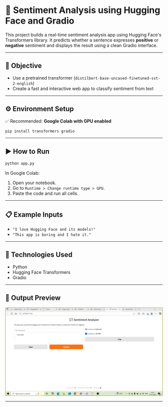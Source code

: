 
# 💬 Sentiment Analysis using Hugging Face and Gradio

This project builds a real-time sentiment analysis app using Hugging Face's Transformers library. It predicts whether a sentence expresses **positive** or **negative** sentiment and displays the result using a clean Gradio interface.

---

## 🎯 Objective

- Use a pretrained transformer (`distilbert-base-uncased-finetuned-sst-2-english`)
- Create a fast and interactive web app to classify sentiment from text

---

## ⚙️ Environment Setup

✅ Recommended: **Google Colab with GPU enabled**

```bash
pip install transformers gradio
````

---

## ▶️ How to Run

```bash
python app.py
```

In Google Colab:

1. Open your notebook.
2. Go to `Runtime > Change runtime type > GPU`.
3. Paste the code and run all cells.

---

## 📋 Example Inputs

* `"I love Hugging Face and its models!"`
* `"This app is boring and I hate it."`

---

## 🧠 Technologies Used

* Python
* Hugging Face Transformers
* Gradio

---

## 📸 Output Preview

![Sentiment Analyzer Output](output.PNG)

---

